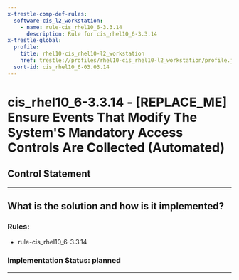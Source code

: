 ```yaml
---
x-trestle-comp-def-rules:
  software-cis_l2_workstation:
    - name: rule-cis_rhel10_6-3.3.14
      description: Rule for cis_rhel10_6-3.3.14
x-trestle-global:
  profile:
    title: rhel10-cis_rhel10-l2_workstation
    href: trestle://profiles/rhel10-cis_rhel10-l2_workstation/profile.json
  sort-id: cis_rhel10_6-03.03.14
---
```


# cis_rhel10_6-3.3.14 - \[REPLACE_ME\] Ensure Events That Modify The System'S Mandatory Access Controls Are Collected (Automated)

## Control Statement

______________________________________________________________________

## What is the solution and how is it implemented?

<!-- For implementation status enter one of: implemented, partial, planned, alternative, not-applicable -->

<!-- Note that the list of rules under ### Rules: is read-only and changes will not be captured after assembly to JSON -->

<!-- Add control implementation description here for control: cis_rhel10_6-3.3.14 -->

### Rules:

  - rule-cis_rhel10_6-3.3.14

### Implementation Status: planned

______________________________________________________________________
